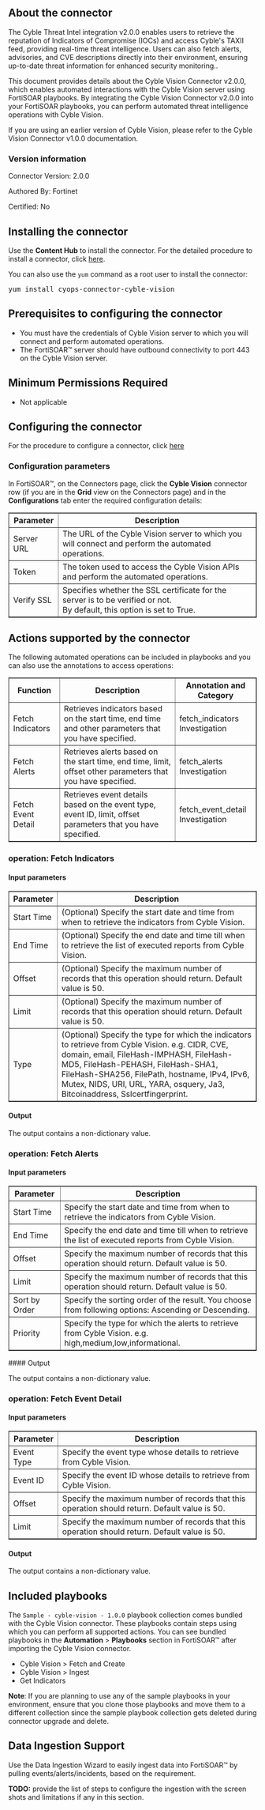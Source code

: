 ## About the connector
The Cyble Threat Intel integration v2.0.0 enables users to retrieve the reputation of Indicators of Compromise (IOCs) and access Cyble's TAXII feed, providing real-time threat intelligence. Users can also fetch alerts, advisories, and CVE descriptions directly into their environment, ensuring up-to-date threat information for enhanced security monitoring..
<p>This document provides details about the Cyble Vision Connector v2.0.0, which enables automated interactions with the Cyble Vision server using FortiSOAR playbooks. By integrating the Cyble Vision Connector v2.0.0 into your FortiSOAR playbooks, you can perform automated threat intelligence operations with Cyble Vision.</p>
<p>If you are using an earlier version of Cyble Vision, please refer to the Cyble Vision Connector v1.0.0 documentation.</p>


### Version information

Connector Version: 2.0.0


Authored By: Fortinet

Certified: No
## Installing the connector
<p>Use the <strong>Content Hub</strong> to install the connector. For the detailed procedure to install a connector, click <a href="https://docs.fortinet.com/document/fortisoar/0.0.0/installing-a-connector/1/installing-a-connector" target="_top">here</a>.</p><p>You can also use the <code>yum</code> command as a root user to install the connector:</p>
<pre>yum install cyops-connector-cyble-vision</pre>

## Prerequisites to configuring the connector
- You must have the credentials of Cyble Vision server to which you will connect and perform automated operations.
- The FortiSOAR&trade; server should have outbound connectivity to port 443 on the Cyble Vision server.

## Minimum Permissions Required
- Not applicable

## Configuring the connector
For the procedure to configure a connector, click [here](https://docs.fortinet.com/document/fortisoar/0.0.0/configuring-a-connector/1/configuring-a-connector)
### Configuration parameters
<p>In FortiSOAR&trade;, on the Connectors page, click the <strong>Cyble Vision</strong> connector row (if you are in the <strong>Grid</strong> view on the Connectors page) and in the <strong>Configurations</strong> tab enter the required configuration details:</p>
<table border=1><thead><tr><th>Parameter</th><th>Description</th></tr></thead><tbody><tr><td>Server URL</td><td>The URL of the Cyble Vision server to which you will connect and perform the automated operations.
</td>
</tr><tr><td>Token</td><td>The token used to access the Cyble Vision APIs and perform the automated operations.
</td>
</tr><tr><td>Verify SSL</td><td>Specifies whether the SSL certificate for the server is to be verified or not. <br/>By default, this option is set to True.</td></tr>
</tbody></table>

## Actions supported by the connector
The following automated operations can be included in playbooks and you can also use the annotations to access operations:
<table border=1><thead><tr><th>Function</th><th>Description</th><th>Annotation and Category</th></tr></thead><tbody><tr><td>Fetch Indicators</td><td>Retrieves indicators based on the start time, end time and other parameters that you have specified.</td><td>fetch_indicators <br/>Investigation</td></tr>
<tr><td>Fetch Alerts</td><td>Retrieves alerts based on the start time, end time, limit, offset other parameters that you have specified.</td><td>fetch_alerts <br/>Investigation</td></tr>
<tr><td>Fetch Event Detail</td><td>Retrieves event details based on the event type, event ID, limit, offset parameters that you have specified.</td><td>fetch_event_detail <br/>Investigation</td></tr>
</tbody></table>

### operation: Fetch Indicators
#### Input parameters
<table border=1><thead><tr><th>Parameter</th><th>Description</th></tr></thead><tbody><tr><td>Start Time</td><td>(Optional) Specify the start date and time from when to retrieve the indicators from Cyble Vision.
</td></tr><tr><td>End Time</td><td>(Optional) Specify the end date and time till when to retrieve the list of executed reports from Cyble Vision.
</td></tr><tr><td>Offset</td><td>(Optional) Specify the maximum number of records that this operation should return. Default value is 50.
</td></tr><tr><td>Limit</td><td>(Optional) Specify the maximum number of records that this operation should return. Default value is 50.
</td></tr><tr><td>Type</td><td>(Optional) Specify the type for which the indicators to retrieve from Cyble Vision. e.g. CIDR, CVE, domain, email, FileHash-IMPHASH, FileHash-MD5, FileHash-PEHASH, FileHash-SHA1, FileHash-SHA256, FilePath, hostname, IPv4, IPv6, Mutex, NIDS, URI, URL, YARA, osquery, Ja3, Bitcoinaddress, Sslcertfingerprint.
</td></tr></tbody></table>

#### Output

 The output contains a non-dictionary value.
### operation: Fetch Alerts
#### Input parameters
<table border=1><thead><tr><th>Parameter</th><th>Description</th></tr></thead><tbody><tr><td>Start Time</td><td>Specify the start date and time from when to retrieve the indicators from Cyble Vision.
</td></tr><tr><td>End Time</td><td>Specify the end date and time till when to retrieve the list of executed reports from Cyble Vision.
</td></tr><tr><td>Offset</td><td>Specify the maximum number of records that this operation should return. Default value is 50.
</td></tr><tr><td>Limit</td><td>Specify the maximum number of records that this operation should return. Default value is 50.
</td></tr><tr><td>Sort by Order</td><td>Specify the sorting order of the result. You choose from following options: Ascending or Descending.
</td></tr><tr><td>Priority</td><td>Specify the type for which the alerts to retrieve from Cyble Vision. e.g. high,medium,low,informational.
</td></tr></tbody></table>
#### Output

 The output contains a non-dictionary value.
### operation: Fetch Event Detail
#### Input parameters
<table border=1><thead><tr><th>Parameter</th><th>Description</th></tr></thead><tbody><tr><td>Event Type</td><td>Specify the event type whose details to retrieve from Cyble Vision.
</td></tr><tr><td>Event ID</td><td>Specify the event ID whose details to retrieve from Cyble Vision.
</td></tr><tr><td>Offset</td><td>Specify the maximum number of records that this operation should return. Default value is 50.
</td></tr><tr><td>Limit</td><td>Specify the maximum number of records that this operation should return. Default value is 50.
</td></tr></tbody></table>

#### Output

 The output contains a non-dictionary value.
## Included playbooks
The `Sample - cyble-vision - 1.0.0` playbook collection comes bundled with the Cyble Vision connector. These playbooks contain steps using which you can perform all supported actions. You can see bundled playbooks in the **Automation** > **Playbooks** section in FortiSOAR&trade; after importing the Cyble Vision connector.

- Cyble Vision  > Fetch and Create
- Cyble Vision > Ingest
- Get Indicators

**Note**: If you are planning to use any of the sample playbooks in your environment, ensure that you clone those playbooks and move them to a different collection since the sample playbook collection gets deleted during connector upgrade and delete.
## Data Ingestion Support
Use the Data Ingestion Wizard to easily ingest data into FortiSOAR&trade; by pulling events/alerts/incidents, based on the requirement.

**TODO:** provide the list of steps to configure the ingestion with the screen shots and limitations if any in this section.
